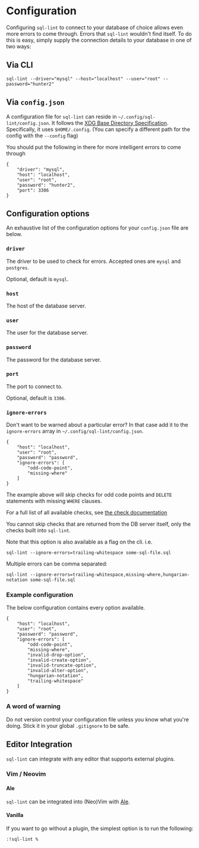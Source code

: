 # Configuration

Configuring `sql-lint` to connect to your database of choice allows even more
errors to come through. Errors that `sql-lint` wouldn't find itself. To do this
is easy, simply supply the connection details to your database in one of two
ways:

## Via CLI

```
sql-lint --driver="mysql" --host="localhost" --user="root" --password="hunter2"
```

## Via `config.json`

A configuration file for `sql-lint` can reside in
`~/.config/sql-lint/config.json`.  It follows the [XDG Base Directory
Specification](https://specifications.freedesktop.org/basedir-spec/basedir-spec-latest.html).
Specifically, it uses `$HOME/.config`. (You can specify a different path for the
config with the `--config` flag)

You should put the following in there for more intelligent errors to come through

```
{
    "driver": "mysql",
    "host": "localhost",
    "user": "root",
    "password": "hunter2",
    "port": 3306
}
```

## Configuration options

An exhaustive list of the configuration options for your `config.json` file are
below.


### `driver`

The driver to be used to check for errors.
Accepted ones are `mysql` and `postgres`.

Optional, default is `mysql`.

### `host`

The host of the database server.

### `user`

The user for the database server.

### `password`

The password for the database server.

### `port`

The port to connect to.

Optional, default is `3306`.

### `ignore-errors`

Don't want to be warned about a particular error? 
In that case add it to the `ignore-errors` array in `~/.config/sql-lint/config.json`.

```
{
    "host": "localhost",
    "user": "root",
    "password": "password",
    "ignore-errors": [
        "odd-code-point",
        "missing-where"
    ]
}
```

The example above will skip checks for odd code points and `DELETE` statements with missing `WHERE` clauses.

For a full list of all available checks, see [the check
documentation](./checks.md)


You cannot skip checks that are returned from the DB server itself, only the checks built into `sql-lint`.

Note that this option is also available as a flag on the cli.
i.e.

```
sql-lint --ignore-errors=trailing-whitespace some-sql-file.sql
```

Multiple errors can be comma separated:

```
sql-lint --ignore-errors=trailing-whitespace,missing-where,hungarian-notation some-sql-file.sql
```

### Example configuration

The below configuration contains every option available.

```
{
    "host": "localhost",
    "user": "root",
    "password": "password",
    "ignore-errors": [
        "odd-code-point",
        "missing-where",
        "invalid-drop-option",
        "invalid-create-option",
        "invalid-truncate-option",
        "invalid-alter-option",
        "hungarian-notation",
        "trailing-whitespace"
    ]
}
```

### A word of warning

Do not version control your configuration file unless you know what you're
doing. Stick it in your global `.gitignore` to be safe.

## Editor Integration

`sql-lint` can integrate with any editor that supports external plugins.

### Vim / Neovim

#### Ale

`sql-lint` can be integrated into (Neo)Vim with [Ale](https://github.com/dense-analysis/ale/).

#### Vanilla

If you want to go without a plugin, the simplest option is to run the following:

```
:!sql-lint %
```
